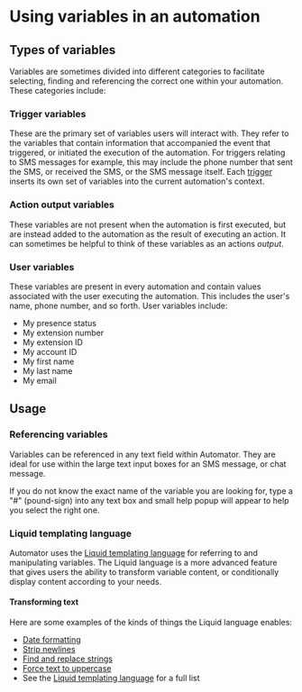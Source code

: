 # Using variables in an automation

## Types of variables

Variables are sometimes divided into different categories to facilitate selecting, finding and referencing the correct one within your automation. These categories include:

### Trigger variables

These are the primary set of variables users will interact with. They refer to the variables that contain information that accompanied the event that triggered, or initiated the execution of the automation. For triggers relating to SMS messages for example, this may include the phone number that sent the SMS, or received the SMS, or the SMS message itself. Each [trigger](./triggers/index.md) inserts its own set of variables into the current automation's context. 

### Action output variables

These variables are not present when the automation is first executed, but are instead added to the automation as the result of executing an action. It can sometimes be helpful to think of these variables as an actions *output*. 

### User variables

These variables are present in every automation and contain values associated with the user executing the automation. This includes the user's name, phone number, and so forth. User variables include:

* My presence status
* My extension number
* My extension ID
* My account ID
* My first name
* My last name
* My email

## Usage

### Referencing variables

Variables can be referenced in any text field within Automator. They are ideal for use within the large text input boxes for an SMS message, or chat message. 

If you do not know the exact name of the variable you are looking for, type a "#" (pound-sign) into any text box and small help popup will appear to help you select the right one. 

### Liquid templating language

Automator uses the [Liquid templating language](https://shopify.github.io/liquid/) for referring to and manipulating variables. The Liquid language is a more advanced feature that gives users the ability to transform variable content, or conditionally display content according to your needs. 

#### Transforming text

Here are some examples of the kinds of things the Liquid language enables:

* [Date formatting](https://shopify.github.io/liquid/filters/date/)
* [Strip newlines](https://shopify.github.io/liquid/filters/strip_newlines/)
* [Find and replace strings](https://shopify.github.io/liquid/filters/replace/)
* [Force text to uppercase](https://shopify.github.io/liquid/filters/upcase/)
* See the [Liquid templating language](https://shopify.github.io/liquid/) for a full list

<!--
#### Conditional logic using Liquid

One can also conditionally display text based on a variable's value, using simple if statements. For example:

```
{% if user.presenceStatus == "Busy" %}
  Sorry I couldn't take your call, but I am in focus mode right now. 
{% endif %}
```
-->

